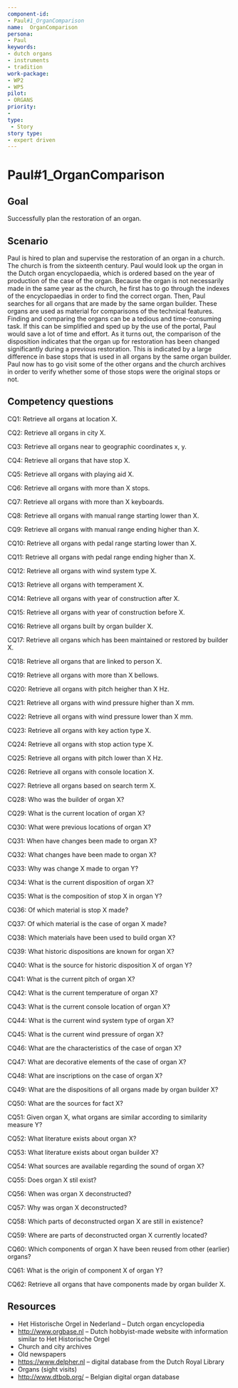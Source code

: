 ```yaml
---
component-id: 
- Paul#1_OrganComparison
name:  OrganComparison 
persona: 
- Paul
keywords: 
- dutch organs
- instruments
- tradition
work-package:
- WP2
- WP5
pilot:
- ORGANS
priority:
-
type:
 - Story
story type: 
- expert driven
---
```

# Paul#1_OrganComparison

## Goal 

Successfully plan the restoration of an organ.

## Scenario  

Paul is hired to plan and supervise the restoration of an organ in a church. The church is from the sixteenth century. Paul would look up the organ in the Dutch organ encyclopaedia, which is ordered based on the year of production of the case of the organ. Because the organ is not necessarily made in the same year as the church, he first has to go through the indexes of the encyclopaedias in order to find the correct organ. Then, Paul searches for all organs that are made by the same organ builder. These organs are used as material for comparisons of the technical features. Finding and comparing the organs can be a tedious and time-consuming task. If this can be simplified and sped up by the use of the portal, Paul would save a lot of time and effort.
As it turns out, the comparison of the disposition indicates that the organ up for restoration has been changed significantly during a previous restoration. This is indicated by a large difference in base stops that is used in all organs by the same organ builder. Paul now has to go visit some of the other organs and the church archives in order to verify whether some of those stops were the original stops or not.

## Competency questions 

CQ1: Retrieve all organs at location X.

CQ2: Retrieve all organs in city X.

CQ3: Retrieve all organs near to geographic coordinates x, y.

CQ4: Retrieve all organs that have stop X.

CQ5: Retrieve all organs with playing aid X.

CQ6: Retrieve all organs with more than X stops.

CQ7: Retrieve all organs with more than X keyboards.

CQ8: Retrieve all organs with manual range starting lower than X.

CQ9: Retrieve all organs with manual range ending higher than X.

CQ10: Retrieve all organs with pedal range starting lower than X.

CQ11: Retrieve all organs with pedal range ending higher than X.

CQ12: Retrieve all organs with wind system type X.

CQ13: Retrieve all organs with temperament X.

CQ14: Retrieve all organs with year of construction after X.

CQ15: Retrieve all organs with year of construction before X.

CQ16: Retrieve all organs built by organ builder X.

CQ17: Retrieve all organs which has been maintained or restored by builder X.

CQ18: Retrieve all organs that are linked to person X.

CQ19: Retrieve all organs with more than X bellows.

CQ20: Retrieve all organs with pitch heigher than X Hz.

CQ21: Retrieve all organs with wind pressure higher than X mm.

CQ22: Retrieve all organs with wind pressure lower than X mm.

CQ23: Retrieve all organs with key action type X.

CQ24: Retrieve all organs with stop action type X.

CQ25: Retrieve all organs with pitch lower than X Hz.

CQ26: Retrieve all organs with console location X.

CQ27: Retrieve all organs based on search term X.

CQ28: Who was the builder of organ X?

CQ29: What is the current location of organ X?

CQ30: What were previous locations of organ X?

CQ31: When have changes been made to organ X?

CQ32: What changes have been made to organ X?

CQ33: Why was change X made to organ Y?

CQ34: What is the current disposition of organ X?

CQ35: What is the composition of stop X in organ Y?

CQ36: Of which material is stop X made?

CQ37: Of which material is the case of organ X made?

CQ38: Which materials have been used to build organ X?

CQ39: What historic dispositions are known for organ X?

CQ40: What is the source for historic disposition X of organ Y?

CQ41: What is the current pitch of organ X?

CQ42: What is the current temperature of organ X?

CQ43: What is the current console location of organ X?

CQ44: What is the current wind system type of organ X?

CQ45: What is the current wind pressure of organ X?

CQ46: What are the characteristics of the case of organ X?

CQ47: What are decorative elements of the case of organ X?

CQ48: What are inscriptions on the case of organ X?

CQ49: What are the dispositions of all organs made by organ builder X?

CQ50: What are the sources for fact X?

CQ51: Given organ X, what organs are similar according to similarity measure Y?

CQ52: What literature exists about organ X?

CQ53: What literature exists about organ builder X?

CQ54: What sources are available regarding the sound of organ X?

CQ55: Does organ X stil exist?

CQ56: When was organ X deconstructed?

CQ57: Why was organ X deconstructed?

CQ58: Which parts of deconstructed organ X are still in existence?

CQ59: Where are parts of deconstructed organ X currently located?

CQ60: Which components of organ X have been reused from other (earlier) organs?

CQ61: What is the origin of component X of organ Y?

CQ62: Retrieve all organs that have components made by organ builder X.

## Resources

- Het Historische Orgel in Nederland – Dutch organ encyclopedia
- http://www.orgbase.nl – Dutch hobbyist-made website with information similar to Het Historische Orgel
- Church and city archives
- Old newspapers
- https://www.delpher.nl – digital database from the Dutch Royal Library
- Organs (sight visits)
- http://www.dtbob.org/ – Belgian digital organ database
